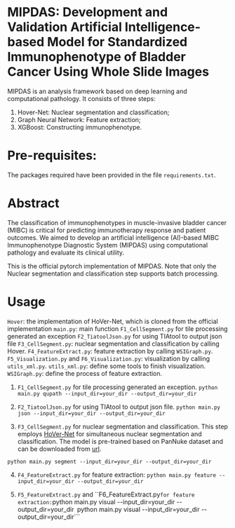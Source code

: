 # MIPDAS: Development and Validation Artificial Intelligence-based Model for Standardized Immunophenotype of Bladder Cancer Using Whole Slide Images
MIPDAS is an analysis framework based on deep learning and computational pathology. It consists of three steps: 
1) Hover-Net: Nuclear segmentation and classification;
2) Graph Neural Network: Feature extraction;
3) XGBoost: Constructing immunophenotype.

# Pre-requisites:
The packages required have been provided in the file ```requirements.txt```.

# Abstract
The classification of immunophenotypes in muscle-invasive bladder cancer (MIBC) is critical for predicting immunotherapy response and patient outcomes. We aimed to develop an artificial intelligence (AI)-based MIBC Immunophenotype Diagnostic System (MIPDAS) using computational pathology and evaluate its clinical utility.

This is the official pytorch implementation of MIPDAS. Note that only the Nuclear segmentation and classification step supports batch processing.

# Usage
```Hover```: the implementation of HoVer-Net, which is cloned from the official implementation
```main.py```: main function
```F1_CellSegment.py``` for tile processing generated an exception
```F2_TiatoolJson.py``` for using TIAtool to output json file
```F3_CellSegment.py```: nuclear segmentation and classification by calling Hover.
```F4_FeatureExtract.py```: feature extraction by calling ```WSIGraph.py```.
```F5_Visualization.py``` and ```F6_Visualization.py```: visualization by calling ```utils_xml.py```.
```utils_xml.py```: define some tools to finish visualization.
```WSIGraph.py```: define the process of feature extraction.

1. ```F1_CellSegment.py``` for tile processing generated an exception.
```python main.py qupath --input_dir=your_dir --output_dir=your_dir```


2. ```F2_TiatoolJson.py``` for using TIAtool to output json file.
```python main.py json --input_dir=your_dir --output_dir=your_dir```

3. ```F3_CellSegment.py``` for nuclear segmentation and classification.
This step employs [HoVer-Net](https://github.com/vqdang/hover_net) for simultaneous nuclear segmentation and classification. The model is pre-trained based on PanNuke dataset and can be downloaded from [url](https://drive.google.com/file/d/1SbSArI3KOOWHxRlxnjchO7_MbWzB4lNR/view).

```python main.py segment --input_dir=your_dir --output_dir=your_dir```

4. ```F4_FeatureExtract.py``` for feature extraction:
```python main.py feature --input_dir=your_dir --output_dir=your_dir```

5. ```F5_FeatureExtract.py``` and ``F6_FeatureExtract.py``` for feature extraction:
```python main.py visual --input_dir=your_dir --output_dir=your_dir```
```python main.py visual --input_dir=your_dir --output_dir=your_dir```














